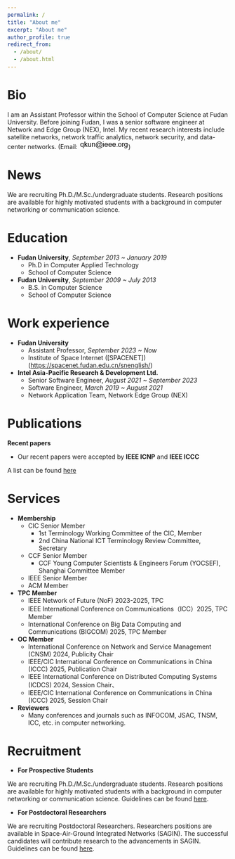 ```yaml
---
permalink: /
title: "About me"
excerpt: "About me"
author_profile: true
redirect_from: 
  - /about/
  - /about.html
---
```


Bio
=====
I am an Assistant Professor within the School of Computer Science at Fudan University. Before joining Fudan, I was a senior software engineer at Network and Edge Group (NEX), Intel. My recent research interests include satellite networks, network traffic analytics, network security, and data-center networks. (Email: ![Email](https://github.com/flyfox141/flyfox141.github.io/blob/master/images/email.png?raw=true))

News
======
We are recruiting Ph.D./M.Sc./undergraduate students. Research positions are available for highly motivated students with a background in computer networking or communication science.

Education
======
* **Fudan University**, _September 2013 ~ January 2019_
  * Ph.D in Computer Applied Technology
  * School of Computer Science
* **Fudan University**, _September 2009 ~ July 2013_
  * B.S. in Computer Science
  * School of Computer Science

Work experience
======
* **Fudan University**
  * Assistant Professor, _September 2023 ~ Now_
  * Institute of Space Internet ([SPACENET])(https://spacenet.fudan.edu.cn/snenglish/)
* **Intel Asia-Pacific Research & Development Ltd.**
  * Senior Software Engineer, _August 2021 ~ September 2023_
  * Software Engineer, _March 2019 ~ August 2021_
  * Network Application Team, Network Edge Group (NEX)


Publications
======
**Recent papers**
  * Our recent papers were accepted by **IEEE ICNP** and **IEEE ICCC**

A list can be found [here](https://flyfox141.github.io/publications/)

Services
=====
* **Membership**
  * CIC Senior Member
    * 1st Terminology Working Committee of the CIC, Member
    * 2nd China National ICT Terminology Review Committee, Secretary
  * CCF Senior Member
    * CCF Young Computer Scientists & Engineers Forum (YOCSEF), Shanghai Committee Member
  * IEEE Senior Member
  * ACM Member
* **TPC Member**
  * IEEE Network of Future (NoF) 2023-2025, TPC
  * IEEE International Conference on Communications（ICC）2025, TPC Member
  * International Conference on Big Data Computing and Communications (BIGCOM) 2025, TPC Member
* **OC Member**
  * International Conference on Network and Service Management (CNSM) 2024, Publicity Chair
  * IEEE/CIC International Conference on Communications in China (ICCC) 2025, Publication Chair
  * IEEE International Conference on Distributed Computing Systems (ICDCS) 2024, Session Chair、
  * IEEE/CIC International Conference on Communications in China (ICCC) 2025, Session Chair
* **Reviewers**
  * Many conferences and journals such as INFOCOM, JSAC, TNSM, ICC, etc. in computer networking.  

Recruitment
=====
* **For Prospective Students**
 
We are recruiting Ph.D./M.Sc./undergraduate students. Research positions are available for highly motivated students with a background in computer networking or communication science. Guidelines can be found [here](https://flyfox141.github.io/students/).

* **For Postdoctoral Researchers**
 
We are recruiting Postdoctoral Researchers. Researchers positions are available in Space-Air-Ground Integrated Networks (SAGIN). The successful candidates will contribute research to the advancements in SAGIN. Guidelines can be found [here](https://flyfox141.github.io/recruitment/).

